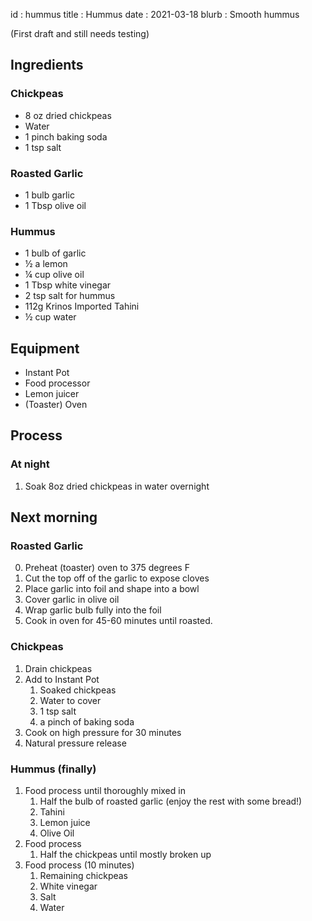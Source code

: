id         : hummus
title      : Hummus
date       : 2021-03-18
blurb      : Smooth hummus

(First draft and still needs testing)

## Ingredients

### Chickpeas
* 8 oz dried chickpeas
* Water
* 1 pinch baking soda
* 1 tsp salt

### Roasted Garlic
* 1 bulb garlic
* 1 Tbsp olive oil

### Hummus
* 1 bulb of garlic
* &frac12; a lemon
* &frac14; cup olive oil
* 1 Tbsp white vinegar
* 2 tsp salt for hummus
* 112g Krinos Imported Tahini
* &frac12; cup water

## Equipment
* Instant Pot
* Food processor
* Lemon juicer
* (Toaster) Oven


## Process

### At night
1. Soak 8oz dried chickpeas in water overnight

## Next morning

### Roasted Garlic

0. Preheat (toaster) oven to 375 degrees F
1. Cut the top off of the garlic to expose cloves
2. Place garlic into foil and shape into a bowl
3. Cover garlic in olive oil
4. Wrap garlic bulb fully into the foil
5. Cook in oven for 45-60 minutes until roasted.

### Chickpeas

1. Drain chickpeas
2. Add to Instant Pot
    1. Soaked chickpeas
    2. Water to cover
    3. 1 tsp salt
    4. a pinch of baking soda
3. Cook on high pressure for 30 minutes
4. Natural pressure release

### Hummus (finally)

1. Food process until thoroughly mixed in
    1. Half the bulb of roasted garlic (enjoy the rest with some bread!)
    2. Tahini
    3. Lemon juice
    4. Olive Oil
2. Food process
    1. Half the chickpeas until mostly broken up
3. Food process (10 minutes)
    1. Remaining chickpeas
    2. White vinegar
    3. Salt
    4. Water

